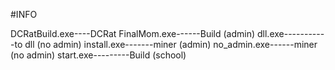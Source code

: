 #INFO



DCRatBuild.exe----DCRat
FinalMom.exe------Build (admin)
dll.exe-----------to dll (no admin)
install.exe-------miner (admin)
no_admin.exe------miner (no admin)
start.exe---------Build (school)
